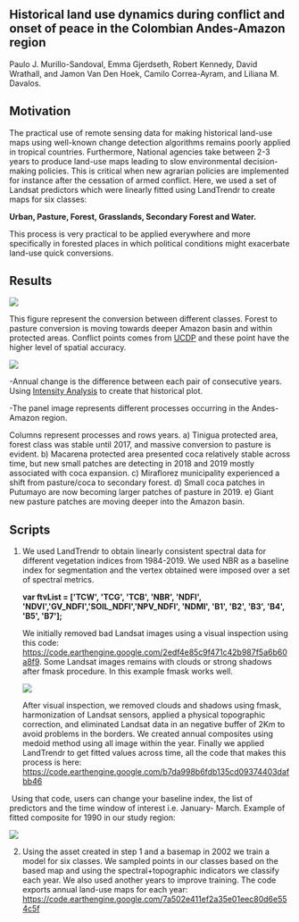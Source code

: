 ## **Historical land use dynamics during conflict and onset of peace in the Colombian Andes-Amazon region**

Paulo J. Murillo-Sandoval, Emma Gjerdseth, Robert Kennedy, David Wrathall, and Jamon Van Den Hoek, Camilo Correa-Ayram, and Liliana M. Davalos.



## Motivation

The practical use of remote sensing data for making historical land-use maps using well-known change detection algorithms remains poorly applied in tropical countries. Furthermore, National agencies take between 2-3 years to produce land-use maps leading to slow environmental decision-making policies. This is critical when new agrarian policies are implemented for instance after the cessation of armed conflict. Here, we used a set of Landsat predictors which were linearly fitted using LandTrendr to create maps for six classes:

**Urban, Pasture, Forest, Grasslands, Secondary Forest and Water.**

This process is very practical to be applied everywhere and more specifically in forested places in which political conditions might exacerbate land-use quick conversions.

## Results

![](D:\PhD\CH2\github\land_use_conflict_peace\img\fig1.PNG)



This figure represent the conversion between different classes. Forest to pasture conversion is moving towards deeper Amazon basin and within protected areas. Conflict points comes from [UCDP](https://ucdp.uu.se) and these point have the higher level of spatial accuracy.



![](D:\PhD\CH2\github\land_use_conflict_peace\img\fig2.PNG)



-Annual change is the difference between each pair of consecutive years. Using [Intensity Analysis](www.rdocumentation.org/packages/intensity.analysis/versions/0.1.6link-address) to create that historical plot. 

-The panel image represents different processes occurring in the Andes-Amazon region. 

Columns represent processes and rows years. a) Tinigua protected area, forest class was stable until 2017, and massive conversion to pasture is evident. b) Macarena protected area presented coca relatively stable across time, but new small patches are detecting in 2018 and 2019 mostly associated with coca expansion. c) Miraflorez municipality experienced a shift from pasture/coca to secondary forest. d) Small coca patches in Putumayo are now becoming larger patches of pasture in 2019. e) Giant new pasture patches are moving deeper into the Amazon basin.



## Scripts

1. We used LandTrendr to obtain linearly consistent spectral data for different vegetation indices from 1984-2019. We used NBR as a baseline index for segmentation and the vertex obtained were imposed over a set of spectral metrics. 

   **var ftvList = ['TCW', 'TCG', 'TCB', 'NBR', 'NDFI', 'NDVI','GV_NDFI','SOIL_NDFI','NPV_NDFI', 'NDMI', 'B1', 'B2', 'B3', 'B4', 'B5', 'B7'];**

   We initially removed bad Landsat images using a visual inspection using this code: https://code.earthengine.google.com/2edf4e85c9f471c42b987f5a6b60a8f9. Some Landsat images remains with clouds or strong shadows after fmask procedure. In this example fmask works well.

   

   ![](D:\PhD\CH2\github\land_use_conflict_peace\img\goodbad.PNG)

   

   After visual inspection, we removed clouds and shadows using fmask, harmonization of Landsat sensors, applied a physical topographic correction, and eliminated Landsat data in an negative buffer of 2Km to avoid problems in the borders. We created annual composites using medoid method using all image within the year. Finally we applied LandTrendr to get fitted values across time, all the code that makes this process is here: https://code.earthengine.google.com/b7da998b6fdb135cd09374403dafbb46



​		Using that code, users can change your baseline index, the list of predictors and the time window of interest i.e. January- 		   		March.   Example of fitted composite for 1990 in our study region:

![](D:\PhD\CH2\github\land_use_conflict_peace\img\visualization.PNG)



2. Using the asset created in step 1 and a basemap in 2002 we train a model for six classes. We sampled points in our classes based on the based map and using the spectral+topographic indicators we classify each year. We also used another years to improve training. The code exports annual land-use maps for each year: https://code.earthengine.google.com/7a502e411ef2a35e01eec80d6e554c5f